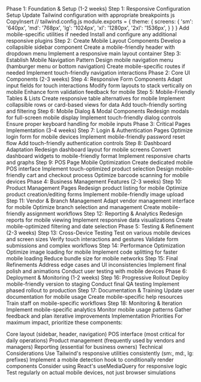 Phase 1: Foundation & Setup (1-2 weeks)
Step 1: Responsive Configuration Setup
Update Tailwind configuration with appropriate breakpoints
js
CopyInsert
// tailwind.config.js
module.exports = {
  theme: {
    screens: {
      'sm': '640px',
      'md': '768px',
      'lg': '1024px',
      'xl': '1280px',
      '2xl': '1536px',
    }
  }
}
Add mobile-specific utilities if needed
Install and configure any additional responsive plugins
Step 2: Create Mobile Layout Components
Develop a collapsible sidebar component
Create a mobile-friendly header with dropdown menu
Implement a responsive main layout container
Step 3: Establish Mobile Navigation Pattern
Design mobile navigation menu (hamburger menu or bottom navigation)
Create mobile-specific routes if needed
Implement touch-friendly navigation interactions
Phase 2: Core UI Components (2-3 weeks)
Step 4: Responsive Form Components
Adapt input fields for touch interactions
Modify form layouts to stack vertically on mobile
Enhance form validation feedback for mobile
Step 5: Mobile-Friendly Tables & Lists
Create responsive table alternatives for mobile
Implement collapsible rows or card-based views for data
Add touch-friendly sorting and filtering
Step 6: Mobile Dialog & Modal Components
Redesign modals for full-screen mobile display
Implement touch-friendly dialog controls
Ensure proper keyboard handling for mobile inputs
Phase 3: Critical Pages Implementation (3-4 weeks)
Step 7: Login & Authentication Pages
Optimize login form for mobile devices
Implement mobile-friendly password reset flow
Add touch-friendly authentication controls
Step 8: Dashboard Adaptation
Redesign dashboard layout for mobile screens
Convert dashboard widgets to mobile-friendly format
Implement responsive charts and graphs
Step 9: POS Page Mobile Optimization
Create dedicated mobile POS interface
Implement touch-optimized product selection
Design mobile-friendly cart and checkout process
Optimize barcode scanning for mobile devices
Phase 4: Business Management Features (2-3 weeks)
Step 10: Product Management Pages
Redesign product listing for mobile
Optimize product creation/editing forms
Implement mobile-friendly image upload
Step 11: Vendor & Branch Management
Adapt vendor management interface for mobile
Optimize branch selection and management
Create mobile-friendly assignment workflows
Step 12: Reporting & Analytics
Redesign reports for mobile viewing
Implement responsive data visualizations
Create mobile-optimized filtering and date selection
Phase 5: Testing & Refinement (2-3 weeks)
Step 13: Cross-Device Testing
Test on various mobile devices and screen sizes
Verify touch interactions and gestures
Validate form submissions and complex workflows
Step 14: Performance Optimization
Optimize image loading for mobile
Implement code splitting for faster mobile loading
Reduce bundle size for mobile networks
Step 15: Final Refinements
Address edge cases and UI inconsistencies
Implement final polish and animations
Conduct user testing with mobile devices
Phase 6: Deployment & Monitoring (1-2 weeks)
Step 16: Progressive Rollout
Deploy mobile-friendly version to staging
Conduct final QA testing
Implement phased rollout to production
Step 17: Documentation & Training
Update user documentation for mobile usage
Create mobile-specific help resources
Train staff on mobile-specific workflows
Step 18: Monitoring & Iteration
Implement mobile-specific analytics
Monitor mobile usage patterns
Gather feedback and plan iterative improvements
Implementation Priorities
For maximum impact, prioritize these components:

Core layout (sidebar, header, navigation)
POS interface (most critical for daily operations)
Product management (frequently used by vendors and managers)
Reporting (essential for business owners)
Technical Considerations
Use Tailwind's responsive utilities consistently (sm:, md:, lg: prefixes)
Implement a mobile detection hook to conditionally render components
Consider using React's useMediaQuery for responsive logic
Test regularly on actual mobile devices, not just browser simulations